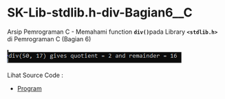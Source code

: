 # SK-Lib-stdlib.h-div-Bagian6__C
Arsip Pemrograman C - Memahami function <code><b>div()</b></code>pada Library <code><b>&lt;stdlib.h></b></code> di Pemrograman C (Bagian 6)<br><br>
<img src="https://github.com/RizkyKhapidsyah/SK-Lib-stdlib.h-div-Bagian6__C/blob/master/SK-Lib-stdlib.h-div-Bagian6__C/x64/result/001.PNG"><br><br>
Lihat Source Code : <br>
- <a href="https://github.com/RizkyKhapidsyah/SK-Lib-stdlib.h-div-Bagian6__C/blob/master/SK-Lib-stdlib.h-div-Bagian6__C/Source.c">Program</a>
